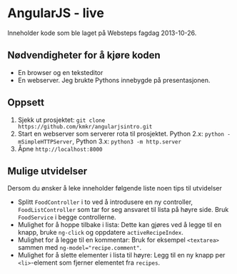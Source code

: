 # AngularJS - live

Inneholder kode som ble laget på Websteps fagdag 2013-10-26.

## Nødvendigheter for å kjøre koden

* En browser og en teksteditor
* En webserver. Jeg brukte Pythons innebygde på presentasjonen.

## Oppsett

1. Sjekk ut prosjektet: `git clone https://github.com/kmkr/angularjsintro.git`
1. Start en webserver som serverer rota til prosjektet. Python 2.x: `python -mSimpleHTTPServer`, Python 3.x: `python3 -m http.server`
1. Åpne `http://localhost:8000`

## Mulige utvidelser

Dersom du ønsker å leke inneholder følgende liste noen tips til utvidelser

* Splitt `FoodController` i to ved å introdusere en ny controller, `FoodListController` som tar for seg ansvaret til lista på høyre side. Bruk `FoodService` i begge controllerne.
* Mulighet for å hoppe tilbake i lista: Dette kan gjøres ved å legge til en knapp, bruke `ng-click` og oppdatere `activeRecipeIndex`.
* Mulighet for å legge til en kommentar: Bruk for eksempel `<textarea>` sammen med `ng-model="recipe.comment"`.
* Mulighet for å slette elementer i lista til høyre: Legg til en ny knapp per `<li>`-element som fjerner elementet fra `recipes`.